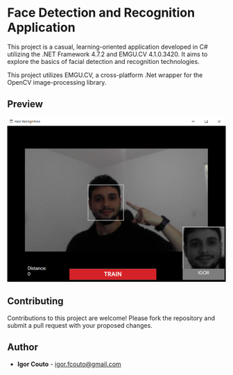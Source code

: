 # Face Detection and Recognition Application

This project is a casual, learning-oriented application developed in C# utilizing the .NET Framework 4.7.2 and EMGU.CV 4.1.0.3420. It aims to explore the basics of facial detection and recognition technologies.

This project utilizes EMGU.CV, a cross-platform .Net wrapper for the OpenCV image-processing library.

## Preview

![](preview/preview01.png)

## Contributing
Contributions to this project are welcome! 
Please fork the repository and submit a pull request with your proposed changes.

## Author

* **Igor Couto** - [igor.fcouto@gmail.com](mailto:igor.fcouto@gmail.com)
